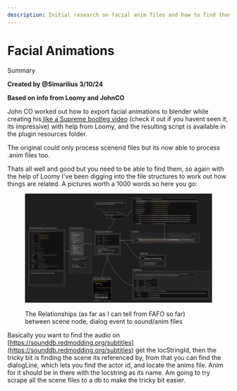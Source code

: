 ```yaml
---
description: Initial research on facial anim files and how to find them
---
```


# Facial Animations

Summary

**Created by @Simarilius  3/10/24**

**Based on info from Loomy and JohnCO**

John CO worked out how to export facial animations to blender while creating his[ like a Supreme bootleg video](https://www.youtube.com/watch?v=aSQvmkor0TE) (check it out if you havent seen it, its impressive) with help from Loomy, and the resulting script is available in the plugin resources folder.

The original could only process scenerid files but its now able to process .anim files too.&#x20;

Thats all well and good but you need to be able to find them, so again with the help of Loomy I've been digging into the file structures to work out how things are related. A pictures worth a 1000 words so here you go:

<figure><img src="../../../.gitbook/assets/image (539).png" alt=""><figcaption><p>The Relationships (as far as I can tell from FAFO so far) between scene node, dialog event to sound/anim files</p></figcaption></figure>

Basically you want to find the audio on [https://sounddb.redmodding.org/subtitles](https://sounddb.redmodding.org/subtitles) get the locStringId, then the tricky bit is finding the scene its referenced by, from that you can  find the dialogLine, which lets you find the actor id, and locate the anims file. Anim for it should be in there with the locstring as its name. Am going to try scrape all the scene files to a db to make the tricky bit easier.
